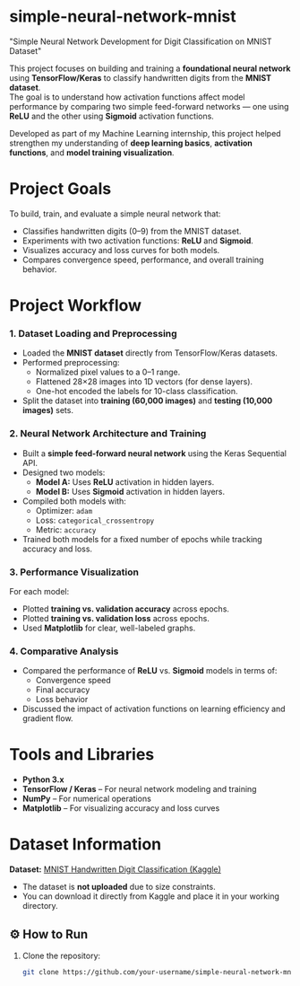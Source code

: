 # simple-neural-network-mnist 
"Simple Neural Network Development for Digit Classification on MNIST Dataset"

This project focuses on building and training a **foundational neural network** using **TensorFlow/Keras** to classify handwritten digits from the **MNIST dataset**.  
The goal is to understand how activation functions affect model performance by comparing two simple feed-forward networks — one using **ReLU** and the other using **Sigmoid** activation functions.

Developed as part of my Machine Learning internship, this project helped strengthen my understanding of **deep learning basics**, **activation functions**, and **model training visualization**.

# Project Goals

To build, train, and evaluate a simple neural network that:
- Classifies handwritten digits (0–9) from the MNIST dataset.
- Experiments with two activation functions: **ReLU** and **Sigmoid**.
- Visualizes accuracy and loss curves for both models.
- Compares convergence speed, performance, and overall training behavior.

# Project Workflow

### 1. Dataset Loading and Preprocessing
- Loaded the **MNIST dataset** directly from TensorFlow/Keras datasets.
- Performed preprocessing:
  - Normalized pixel values to a 0–1 range.
  - Flattened 28×28 images into 1D vectors (for dense layers).
  - One-hot encoded the labels for 10-class classification.
- Split the dataset into **training (60,000 images)** and **testing (10,000 images)** sets.

### 2. Neural Network Architecture and Training
- Built a **simple feed-forward neural network** using the Keras Sequential API.
- Designed two models:
  - **Model A:** Uses **ReLU** activation in hidden layers.
  - **Model B:** Uses **Sigmoid** activation in hidden layers.
- Compiled both models with:
  - Optimizer: `adam`
  - Loss: `categorical_crossentropy`
  - Metric: `accuracy`
- Trained both models for a fixed number of epochs while tracking accuracy and loss.

### 3. Performance Visualization
For each model:
- Plotted **training vs. validation accuracy** across epochs.
- Plotted **training vs. validation loss** across epochs.
- Used **Matplotlib** for clear, well-labeled graphs.

### 4. Comparative Analysis
- Compared the performance of **ReLU** vs. **Sigmoid** models in terms of:
  - Convergence speed
  - Final accuracy
  - Loss behavior
- Discussed the impact of activation functions on learning efficiency and gradient flow.

# Tools and Libraries
- **Python 3.x**
- **TensorFlow / Keras** – For neural network modeling and training  
- **NumPy** – For numerical operations  
- **Matplotlib** – For visualizing accuracy and loss curves
  
# Dataset Information

**Dataset:** [MNIST Handwritten Digit Classification (Kaggle)](https://www.kaggle.com/datasets/hojjatk/mnist-dataset)  
- The dataset is **not uploaded** due to size constraints.  
- You can download it directly from Kaggle and place it in your working directory.

## ⚙️ How to Run
1. Clone the repository:
   ```bash
   git clone https://github.com/your-username/simple-neural-network-mnist.git
